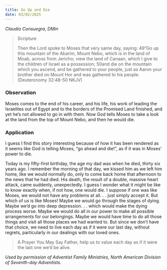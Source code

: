 ```yaml
---
title: Go Up and Die
date: 03/02/2025
---
```


_Claudio Consuegra, DMin_

> <p>Scripture</p>
> Then the Lord spoke to Moses that very same day, saying: 49“Go up this mountain of the Abarim, Mount Nebo, which is in the land of Moab, across from Jericho; view the land of Canaan, which I give to the children of Israel as a possession; 50and die on the mountain which you ascend, and be gathered to your people, just as Aaron your brother died on Mount Hor and was gathered to his people. (Deuteronomy 32:48-50 NKJV)

### Observation

Moses comes to the end of his career, and his life, his work of leading the Israelites out of Egypt and to the borders of the Promised Land finished, and yet he’s not allowed to go in with them. Now God tells Moses to take a look at the land from the top of Mount Nebo, and then he would die.

### Application

I guess I find this story interesting because of how it has been rendered as it seems like God is telling Moses, “go ahead and die!”, as if it was in Moses’ power to die.

Today is my fifty-first birthday, the age my dad was when he died, thirty six years ago. I remember the morning of that day, we kissed him as we left him home, like we would normally do, only to come back home that afternoon to the news that he had died. His death, the result of a double, massive heart attack, came suddenly, unexpectedly. I guess I wonder what it might be like to know exactly when, if not how, one would die. I suppose if one was like Moses, we would not have any problems at all. . . just simply accept it. But which of us is like Moses! Maybe we would go through the stages of dying. Maybe we’d go into deep depression. . . which would make the dying process worse. Maybe we would do all in our power to make all possible arrangements for our belongings. Maybe we would have time to do all those things and visit all those places we had wanted to. But since we don’t have that choice, we need to live each day as if it were our last day, without regrets, particularly in our dealings with our loved ones.

> <callout>A Prayer You May Say</callout>
> Father, help us to value each day as if it were the last one we’d be alive.

_Used by permission of Adventist Family Ministries, North American Division of Seventh-day Adventists._